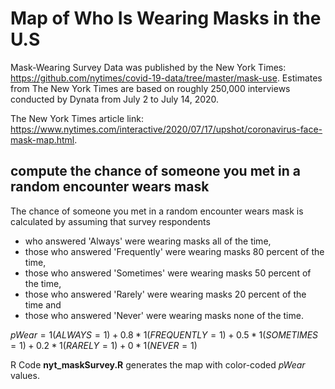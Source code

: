 # Map of Who Is Wearing Masks in the U.S

Mask-Wearing Survey Data was published by the New York Times: https://github.com/nytimes/covid-19-data/tree/master/mask-use.
Estimates from The New York Times are based on roughly 250,000 interviews conducted by Dynata from July 2 to July 14, 2020.

The New York Times article link: https://www.nytimes.com/interactive/2020/07/17/upshot/coronavirus-face-mask-map.html.

## compute the chance of someone you met in a random encounter wears mask

The chance of someone you met in a random encounter wears mask is calculated by assuming that survey respondents 
- who answered 'Always' were wearing masks all of the time, 
- those who answered 'Frequently' were wearing masks 80 percent of the time, 
- those who answered 'Sometimes' were wearing masks 50 percent of the time, 
- those who answered 'Rarely' were wearing masks 20 percent of the time and 
- those who answered 'Never' were wearing masks none of the time.

$pWear = 1(ALWAYS=1) + 0.8*1(FREQUENTLY=1) + 0.5*1(SOMETIMES=1) + 0.2*1(RARELY=1) + 0*1(NEVER=1)$

R Code __nyt_maskSurvey.R__ generates the map with color-coded $pWear$ values.